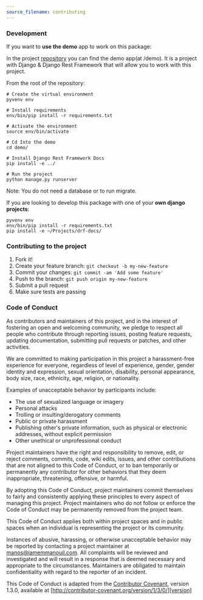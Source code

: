 ```yaml
---
source_filename: contributing
---
```


### Development
If you want to **use the demo** app to work on this package:

In the project [repository](https://github.com/manosim/django-rest-framework-docs) you can find the demo app(at /demo). It is a project with Django & Django Rest Framework that will allow you to work with this project.

From the root of the repository:

    # Create the virtual environment
    pyvenv env

    # Install requirements
    env/bin/pip install -r requirements.txt

    # Activate the environment
    source env/bin/activate

    # Cd Into the demo
    cd demo/

    # Install Django Rest Framework Docs
    pip install -e ../

    # Run the project
    python manage.py runserver

Note: You do not need a database or to run migrate.


If you are looking to develop this package with one of your **own django projects**:

    pyvenv env
    env/bin/pip install -r requirements.txt
    pip install -e ~/Projects/drf-docs/

### Contributing to the project

1. Fork it!
2. Create your feature branch: `git checkout -b my-new-feature`
3. Commit your changes: `git commit -am 'Add some feature'`
4. Push to the branch: `git push origin my-new-feature`
5. Submit a pull request
6. Make sure tests are passing


### Code of Conduct

As contributors and maintainers of this project, and in the interest of
fostering an open and welcoming community, we pledge to respect all people who
contribute through reporting issues, posting feature requests, updating
documentation, submitting pull requests or patches, and other activities.

We are committed to making participation in this project a harassment-free
experience for everyone, regardless of level of experience, gender, gender
identity and expression, sexual orientation, disability, personal appearance,
body size, race, ethnicity, age, religion, or nationality.

Examples of unacceptable behavior by participants include:

* The use of sexualized language or imagery
* Personal attacks
* Trolling or insulting/derogatory comments
* Public or private harassment
* Publishing other's private information, such as physical or electronic
  addresses, without explicit permission
* Other unethical or unprofessional conduct

Project maintainers have the right and responsibility to remove, edit, or
reject comments, commits, code, wiki edits, issues, and other contributions
that are not aligned to this Code of Conduct, or to ban temporarily or
permanently any contributor for other behaviors that they deem inappropriate,
threatening, offensive, or harmful.

By adopting this Code of Conduct, project maintainers commit themselves to
fairly and consistently applying these principles to every aspect of managing
this project. Project maintainers who do not follow or enforce the Code of
Conduct may be permanently removed from the project team.

This Code of Conduct applies both within project spaces and in public spaces
when an individual is representing the project or its community.

Instances of abusive, harassing, or otherwise unacceptable behavior may be
reported by contacting a project maintainer at manos@iamemmanouil.com. All
complaints will be reviewed and investigated and will result in a response that
is deemed necessary and appropriate to the circumstances. Maintainers are
obligated to maintain confidentiality with regard to the reporter of an
incident.


This Code of Conduct is adapted from the [Contributor Covenant][homepage],
version 1.3.0, available at
[http://contributor-covenant.org/version/1/3/0/][version]

[homepage]: http://contributor-covenant.org
[version]: http://contributor-covenant.org/version/1/3/0/
